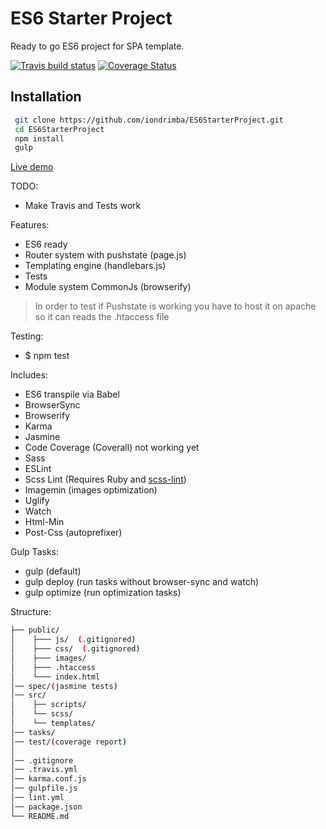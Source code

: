# ES6 Starter Project

Ready to go ES6 project for SPA template.

[![Travis build status](https://travis-ci.org/iondrimba/ES6StarterProject.svg?branch=master)](https://travis-ci.org/iondrimba/ES6StarterProject) [![Coverage Status](https://coveralls.io/repos/github/iondrimba/ES6StarterProject/badge.svg?branch=master)](https://coveralls.io/github/iondrimba/ES6StarterProject?branch=master)


## Installation

```sh
 git clone https://github.com/iondrimba/ES6StarterProject.git
 cd ES6StarterProject
 npm install
 gulp
```

[Live demo]

TODO:

* Make Travis and Tests work


Features:

* ES6 ready
* Router system with pushstate (page.js)
* Templating engine (handlebars.js)
* Tests
* Module system CommonJs (browserify)

> In order to test if Pushstate is working
> you have to host it on apache so it can reads the .htaccess file

Testing:

* $ npm test

Includes:

* ES6 transpile via Babel
* BrowserSync
* Browserify
* Karma 
* Jasmine 
* Code Coverage (Coverall) not working yet
* Sass
* ESLint
* Scss Lint (Requires Ruby and [scss-lint])
* Imagemin (images optimization)
* Uglify
* Watch
* Html-Min
* Post-Css (autoprefixer)

Gulp Tasks:

* gulp (default)
* gulp deploy (run tasks without browser-sync and watch)
* gulp optimize (run optimization tasks)

Structure:

````bash
├── public/
│    ├─── js/  (.gitignored)
│    ├─── css/  (.gitignored)
│    ├─── images/
│    ├─── .htaccess
│    └─── index.html
│── spec/(jasmine tests)
│── src/
│    ├── scripts/
│    └── scss/
│    └── templates/
│── tasks/
│── test/(coverage report)
│
│── .gitignore
│── .travis.yml
│── karma.conf.js
│── gulpfile.js
│── lint.yml
│── package.json
└── README.md
````

[scss-lint]:<https://github.com/brigade/scss-lint#installation>
[Live demo]:<http://iondrimba.github.io/ES6StarterProject/>

